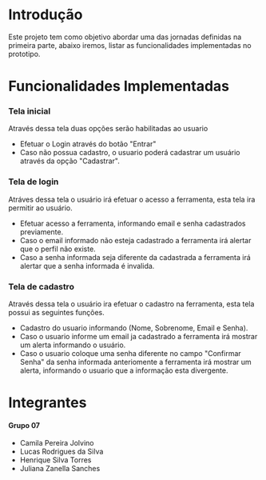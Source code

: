 # Introdução

Este projeto tem como objetivo abordar uma das jornadas definidas na primeira parte, abaixo iremos, listar as funcionalidades implementadas no prototipo. 

# Funcionalidades Implementadas

### Tela inicial

Através dessa tela duas opções serão habilitadas ao usuario

- Efetuar o Login através do botão "Entrar"
- Caso não possua cadastro, o usuario poderá cadastrar um usuário através da opção "Cadastrar".

### Tela de login

Atráves dessa tela o usuário irá efetuar o acesso a ferramenta, esta tela ira permitir ao usuário.

- Efetuar acesso a ferramenta, informando email e senha cadastrados previamente.
- Caso o email informado não esteja cadastrado a ferramenta irá alertar que o perfil não existe.
- Caso a senha informada seja diferente da cadastrada a ferramenta irá alertar que a senha informada é invalida.

### Tela de cadastro

Através dessa tela o usuário ira efetuar o cadastro na ferramenta, esta tela possui as seguintes funções.

- Cadastro do usuario informando (Nome, Sobrenome, Email e Senha).
- Caso o usuario informe um email ja cadastrado a ferramenta irá mostrar um alerta informando o usuário.
- Caso o usuario coloque uma senha diferente no campo "Confirmar Senha" da senha informada anteriomente a ferramenta irá mostrar um alerta, informando o usuario que a informação esta divergente.

# Integrantes 

#### Grupo 07

- Camila Pereira Jolvino
- Lucas Rodrigues da Silva
- Henrique Silva Torres
- Juliana Zanella Sanches
